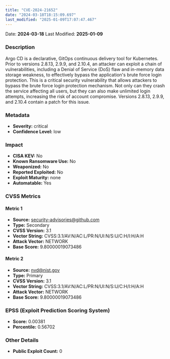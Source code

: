 ```yaml
---
title: "CVE-2024-21652"
date: "2024-03-18T18:15:09.697"
last_modified: "2025-01-09T17:07:47.467"
---
```


Date: **2024-03-18** Last Modified: **2025-01-09**

### Description  
Argo CD is a declarative, GitOps continuous delivery tool for Kubernetes. Prior to versions 2.8.13, 2.9.9, and 2.10.4, an attacker can exploit a chain of vulnerabilities, including a Denial of Service (DoS) flaw and in-memory data storage weakness, to effectively bypass the application's brute force login protection. This is a critical security vulnerability that allows attackers to bypass the brute force login protection mechanism. Not only can they crash the service affecting all users, but they can also make unlimited login attempts, increasing the risk of account compromise. Versions 2.8.13, 2.9.9, and 2.10.4 contain a patch for this issue.


### Metadata  
- **Severity:** critical
- **Confidence Level:** low

### Impact  
- **CISA KEV:** No
- **Known Ransomware Use:** No
- **Weaponized:** No
- **Reported Exploited:** No
- **Exploit Maturity:** none
- **Automatable:** Yes

### CVSS Metrics  

#### Metric 1
- **Source:** security-advisories@github.com
- **Type:** Secondary
- **CVSS Version:** 3.1
- **Vector String:** CVSS:3.1/AV:N/AC:L/PR:N/UI:N/S:U/C:H/I:H/A:H
- **Attack Vector:** NETWORK
- **Base Score:** 9.80000019073486

#### Metric 2
- **Source:** nvd@nist.gov
- **Type:** Primary
- **CVSS Version:** 3.1
- **Vector String:** CVSS:3.1/AV:N/AC:L/PR:N/UI:N/S:U/C:H/I:H/A:H
- **Attack Vector:** NETWORK
- **Base Score:** 9.80000019073486


### EPSS (Exploit Prediction Scoring System)  
- **Score:** 0.00381
- **Percentile:** 0.56702

### Other Details  
- **Public Exploit Count:** 0
